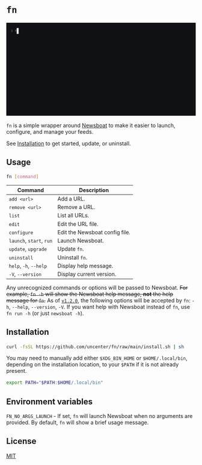 # `fn`

![Recording of using `fn` in the terminal](docs/demo.gif)

`fn` is a simple wrapper around [Newsboat](https://newsboat.org/) to make it easier to launch, configure, and manage your feeds.

See [Installation](#installation) to get started, update, or uninstall.

## Usage

```sh
fn [command]
```

| Command                  | Description                    |
| ------------------------ | ------------------------------ |
| `add <url>`              | Add a URL.                     |
| `remove <url>`           | Remove a URL.                  |
| `list`                   | List all URLs.                 |
| `edit`                   | Edit the URL file.             |
| `configure`              | Edit the Newsboat config file. |
| `launch`, `start`, `run` | Launch Newsboat.               |
| `update`, `upgrade`      | Update `fn`.                   |
| `uninstall`              | Uninstall `fn`.                |
| `help`, `-h`, `--help`   | Display help message.          |
| `-V`, `--version`        | Display current version.       |

Any unrecognized commands or options will be passed to Newsboat. ~~For example, `fn -h` will show the Newsboat help message, **not** the help message for `fn`.~~ As of [`v1.2.0`](https://github.com/uncenter/fn/releases/tag/v1.2.0), the following options will be accepted by `fn`: `-h`, `--help`, `--version`, `-V`. If you want help with Newsboat instead of `fn`, use `fn run -h` (or just `newsboat -h`).

## Installation

```sh
curl -fsSL https://github.com/uncenter/fn/raw/main/install.sh | sh
```

You may need to manually add either `$XDG_BIN_HOME` or `$HOME/.local/bin`, depending on the installation location, to your `$PATH` if it is not already present.

```sh
export PATH="$PATH:$HOME/.local/bin"
```

## Environment variables

`FN_NO_ARGS_LAUNCH` - If set, `fn` will launch Newsboat when no arguments are provided. By default, `fn` will show a brief usage message.

## License

[MIT](LICENSE)
